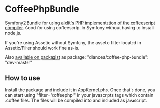 CoffeePhpBundle
===============

Symfony2 Bundle for using [alxlit's PHP implementation of the coffeescript compiler](https://github.com/alxlit/coffeescript-php). Good for using coffeescript in Symfony without having to install node.js.

If you're using Assetic without Symfony, the assetic filter located in Assetic/Filter should work fine as-is.

Also [available on packagist](https://packagist.org/packages/dlancea/coffee-php-bundle) as package: "dlancea/coffee-php-bundle": "dev-master"

How to use
----------

Install the package and include it in AppKernel.php. Once that's done, you can start using "filter='coffeephp'" in your javascripts tags which contain .coffee files. The files will be compiled into and included as javascript.
